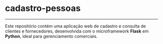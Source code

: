 # cadastro-pessoas
---
Este repositório contém uma aplicação web de cadastro e consulta de clientes e fornecedores, desenvolvida com o microframework **Flask** em **Python**, ideal para gerenciamento comerciais.
